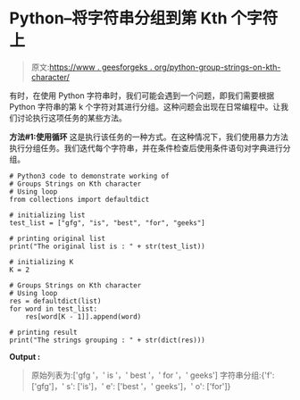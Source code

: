 # Python–将字符串分组到第 Kth 个字符上

> 原文:[https://www . geesforgeks . org/python-group-strings-on-kth-character/](https://www.geeksforgeeks.org/python-groups-strings-on-kth-character/)

有时，在使用 Python 字符串时，我们可能会遇到一个问题，即我们需要根据 Python 字符串的第 k 个字符对其进行分组。这种问题会出现在日常编程中。让我们讨论执行这项任务的某些方法。

**方法#1:使用循环**
这是执行该任务的一种方式。在这种情况下，我们使用暴力方法执行分组任务。我们迭代每个字符串，并在条件检查后使用条件语句对字典进行分组。

```
# Python3 code to demonstrate working of 
# Groups Strings on Kth character
# Using loop
from collections import defaultdict

# initializing list
test_list = ["gfg", "is", "best", "for", "geeks"]

# printing original list
print("The original list is : " + str(test_list))

# initializing K 
K = 2

# Groups Strings on Kth character
# Using loop
res = defaultdict(list)
for word in test_list:
    res[word[K - 1]].append(word)

# printing result 
print("The strings grouping : " + str(dict(res))) 
```

**Output :**

> 原始列表为:['gfg '，' is '，' best '，' for '，' geeks']
> 字符串分组:{'f': ['gfg']，' s': ['is']，' e': ['best '，' geeks']，' o': ['for']}